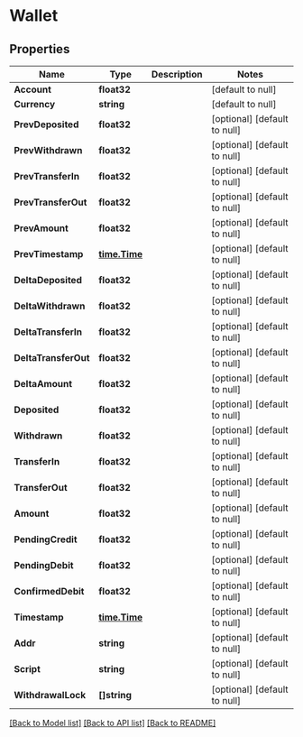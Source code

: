 # Wallet

## Properties
Name | Type | Description | Notes
------------ | ------------- | ------------- | -------------
**Account** | **float32** |  | [default to null]
**Currency** | **string** |  | [default to null]
**PrevDeposited** | **float32** |  | [optional] [default to null]
**PrevWithdrawn** | **float32** |  | [optional] [default to null]
**PrevTransferIn** | **float32** |  | [optional] [default to null]
**PrevTransferOut** | **float32** |  | [optional] [default to null]
**PrevAmount** | **float32** |  | [optional] [default to null]
**PrevTimestamp** | [**time.Time**](time.Time.md) |  | [optional] [default to null]
**DeltaDeposited** | **float32** |  | [optional] [default to null]
**DeltaWithdrawn** | **float32** |  | [optional] [default to null]
**DeltaTransferIn** | **float32** |  | [optional] [default to null]
**DeltaTransferOut** | **float32** |  | [optional] [default to null]
**DeltaAmount** | **float32** |  | [optional] [default to null]
**Deposited** | **float32** |  | [optional] [default to null]
**Withdrawn** | **float32** |  | [optional] [default to null]
**TransferIn** | **float32** |  | [optional] [default to null]
**TransferOut** | **float32** |  | [optional] [default to null]
**Amount** | **float32** |  | [optional] [default to null]
**PendingCredit** | **float32** |  | [optional] [default to null]
**PendingDebit** | **float32** |  | [optional] [default to null]
**ConfirmedDebit** | **float32** |  | [optional] [default to null]
**Timestamp** | [**time.Time**](time.Time.md) |  | [optional] [default to null]
**Addr** | **string** |  | [optional] [default to null]
**Script** | **string** |  | [optional] [default to null]
**WithdrawalLock** | **[]string** |  | [optional] [default to null]

[[Back to Model list]](../README.md#documentation-for-models) [[Back to API list]](../README.md#documentation-for-api-endpoints) [[Back to README]](../README.md)


